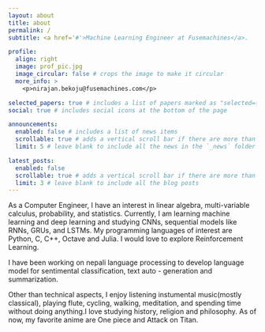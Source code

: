```yaml
---
layout: about
title: about
permalink: /
subtitle: <a href='#'>Machine Learning Engineer at Fusemachines</a>.

profile:
  align: right
  image: prof_pic.jpg
  image_circular: false # crops the image to make it circular
  more_info: >
    <p>nirajan.bekoju@fusemachines.com</p>

selected_papers: true # includes a list of papers marked as "selected={true}"
social: true # includes social icons at the bottom of the page

announcements:
  enabled: false # includes a list of news items
  scrollable: true # adds a vertical scroll bar if there are more than 3 news items
  limit: 5 # leave blank to include all the news in the `_news` folder

latest_posts:
  enabled: false
  scrollable: true # adds a vertical scroll bar if there are more than 3 new posts items
  limit: 3 # leave blank to include all the blog posts
---
```


As a Computer Engineer, I have an interest in linear
algebra, multi-variable calculus, probability, and statistics.
Currently, I am learning machine learning and deep learning and
studying CNNs, sequential models like RNNs, GRUs, and LSTMs. My
programming languages of interest are Python, C, C++, Octave and
Julia. I would love to explore Reinforcement Learning.

I have been working on nepali language processing to develop
              language model for sentimental classification, text auto -
              generation and summarization.

Other than technical aspects, I enjoy listening instumental
              music(mostly classical), playing flute, cycling, walking,
              meditation, and spending time without doing anything.I love
              studying history, religion and philosophy. As of now, my favorite
              anime are One piece and Attack on Titan.
